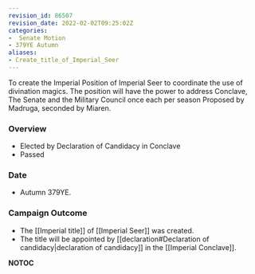 ```yaml
---
revision_id: 86507
revision_date: 2022-02-02T09:25:02Z
categories:
-  Senate Motion
- 379YE Autumn
aliases:
- Create_title_of_Imperial_Seer
---
```


To create the Imperial Position of Imperial Seer to coordinate the use of divination magics.
The position will have the power to address Conclave, The Senate and the Military Council once each per season
Proposed by Madruga, seconded by Miaren. 

### Overview
* Elected by Declaration of Candidacy in Conclave
* Passed

### Date
* Autumn 379YE.

### Campaign Outcome
* The [[Imperial title]] of [[Imperial Seer]] was created.
* The title will be appointed by [[declaration#Declaration of candidacy|declaration of candidacy]] in the [[Imperial Conclave]].



__NOTOC__
